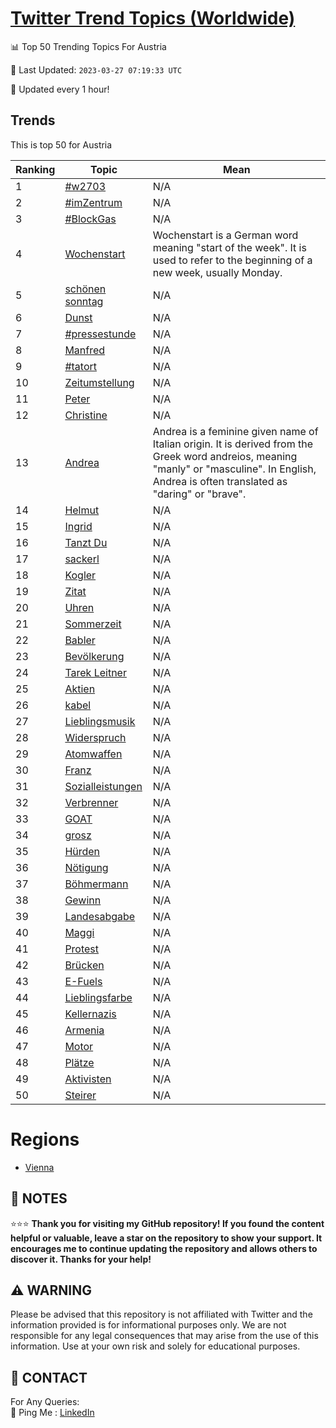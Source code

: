 [Twitter Trend Topics (Worldwide)](https://github.com/ErcinDedeoglu/Twitter-Trend-Topics)
==========


📊 Top 50 Trending Topics For Austria

📆 Last Updated: `2023-03-27 07:19:33 UTC`

🔧 Updated every 1 hour!


## Trends

This is top 50 for Austria

| Ranking | Topic | Mean |
| ------- | ------------ | ------------ |
| 1 | [#w2703](http://twitter.com/search?q=%23w2703) | N/A |
| 2 | [#imZentrum](http://twitter.com/search?q=%23imZentrum) | N/A |
| 3 | [#BlockGas](http://twitter.com/search?q=%23BlockGas) | N/A |
| 4 | [Wochenstart](http://twitter.com/search?q=Wochenstart) | Wochenstart is a German word meaning "start of the week". It is used to refer to the beginning of a new week, usually Monday. |
| 5 | [schönen sonntag](http://twitter.com/search?q=sch%c3%b6nen+sonntag) | N/A |
| 6 | [Dunst](http://twitter.com/search?q=Dunst) | N/A |
| 7 | [#pressestunde](http://twitter.com/search?q=%23pressestunde) | N/A |
| 8 | [Manfred](http://twitter.com/search?q=Manfred) | N/A |
| 9 | [#tatort](http://twitter.com/search?q=%23tatort) | N/A |
| 10 | [Zeitumstellung](http://twitter.com/search?q=Zeitumstellung) | N/A |
| 11 | [Peter](http://twitter.com/search?q=Peter) | N/A |
| 12 | [Christine](http://twitter.com/search?q=Christine) | N/A |
| 13 | [Andrea](http://twitter.com/search?q=Andrea) | Andrea is a feminine given name of Italian origin. It is derived from the Greek word andreios, meaning "manly" or "masculine". In English, Andrea is often translated as "daring" or "brave". |
| 14 | [Helmut](http://twitter.com/search?q=Helmut) | N/A |
| 15 | [Ingrid](http://twitter.com/search?q=Ingrid) | N/A |
| 16 | [Tanzt Du](http://twitter.com/search?q=Tanzt+Du) | N/A |
| 17 | [sackerl](http://twitter.com/search?q=sackerl) | N/A |
| 18 | [Kogler](http://twitter.com/search?q=Kogler) | N/A |
| 19 | [Zitat](http://twitter.com/search?q=Zitat) | N/A |
| 20 | [Uhren](http://twitter.com/search?q=Uhren) | N/A |
| 21 | [Sommerzeit](http://twitter.com/search?q=Sommerzeit) | N/A |
| 22 | [Babler](http://twitter.com/search?q=Babler) | N/A |
| 23 | [Bevölkerung](http://twitter.com/search?q=Bev%c3%b6lkerung) | N/A |
| 24 | [Tarek Leitner](http://twitter.com/search?q=Tarek+Leitner) | N/A |
| 25 | [Aktien](http://twitter.com/search?q=Aktien) | N/A |
| 26 | [kabel](http://twitter.com/search?q=kabel) | N/A |
| 27 | [Lieblingsmusik](http://twitter.com/search?q=Lieblingsmusik) | N/A |
| 28 | [Widerspruch](http://twitter.com/search?q=Widerspruch) | N/A |
| 29 | [Atomwaffen](http://twitter.com/search?q=Atomwaffen) | N/A |
| 30 | [Franz](http://twitter.com/search?q=Franz) | N/A |
| 31 | [Sozialleistungen](http://twitter.com/search?q=Sozialleistungen) | N/A |
| 32 | [Verbrenner](http://twitter.com/search?q=Verbrenner) | N/A |
| 33 | [GOAT](http://twitter.com/search?q=GOAT) | N/A |
| 34 | [grosz](http://twitter.com/search?q=grosz) | N/A |
| 35 | [Hürden](http://twitter.com/search?q=H%c3%bcrden) | N/A |
| 36 | [Nötigung](http://twitter.com/search?q=N%c3%b6tigung) | N/A |
| 37 | [Böhmermann](http://twitter.com/search?q=B%c3%b6hmermann) | N/A |
| 38 | [Gewinn](http://twitter.com/search?q=Gewinn) | N/A |
| 39 | [Landesabgabe](http://twitter.com/search?q=Landesabgabe) | N/A |
| 40 | [Maggi](http://twitter.com/search?q=Maggi) | N/A |
| 41 | [Protest](http://twitter.com/search?q=Protest) | N/A |
| 42 | [Brücken](http://twitter.com/search?q=Br%c3%bccken) | N/A |
| 43 | [E-Fuels](http://twitter.com/search?q=E-Fuels) | N/A |
| 44 | [Lieblingsfarbe](http://twitter.com/search?q=Lieblingsfarbe) | N/A |
| 45 | [Kellernazis](http://twitter.com/search?q=Kellernazis) | N/A |
| 46 | [Armenia](http://twitter.com/search?q=Armenia) | N/A |
| 47 | [Motor](http://twitter.com/search?q=Motor) | N/A |
| 48 | [Plätze](http://twitter.com/search?q=Pl%c3%a4tze) | N/A |
| 49 | [Aktivisten](http://twitter.com/search?q=Aktivisten) | N/A |
| 50 | [Steirer](http://twitter.com/search?q=Steirer) | N/A |



# Regions

* [Vienna](</Austria/Vienna.md>)



## 📝 NOTES

⭐⭐⭐ **Thank you for visiting my GitHub repository! If you found the content helpful or valuable, leave a star on the repository to show your support. It encourages me to continue updating the repository and allows others to discover it. Thanks for your help!**


## ⚠️ WARNING

Please be advised that this repository is not affiliated with Twitter and the information provided is for informational purposes only. We are not responsible for any legal consequences that may arise from the use of this information. Use at your own risk and solely for educational purposes.


## 📨 CONTACT

 For Any Queries:  
            🏓 Ping Me : [LinkedIn](https://www.linkedin.com/in/ercindedeoglu/)

